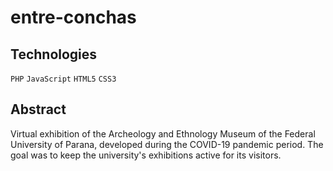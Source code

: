 # entre-conchas
## Technologies
`PHP` `JavaScript` `HTML5` `CSS3`
## Abstract
Virtual exhibition of the Archeology and Ethnology Museum of the Federal University of Parana, developed during the COVID-19 pandemic period. The goal was to keep the university's exhibitions active for its visitors.

